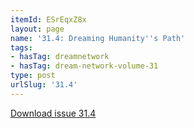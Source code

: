 ```yaml
---
itemId: ESrEqxZ8x
layout: page
name: '31.4: Dreaming Humanity''s Path'
tags:
- hasTag: dreamnetwork
- hasTag: dream-network-volume-31
type: post
urlSlug: '31.4'
---
```

<a href="../files/pdfs/Volume_31/31.4_dreaming_humanitys_path.pdf" download="">Download issue 31.4</a>
